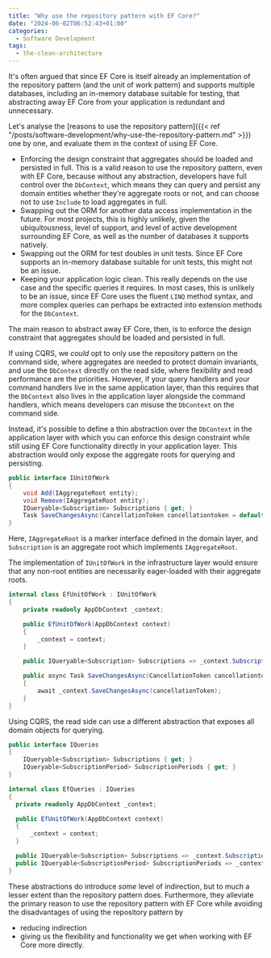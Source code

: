 ```yaml
---
title: "Why use the repository pattern with EF Core?"
date: "2024-06-02T06:52:43+01:00"
categories:
  - Software Development
tags:
  - the-clean-architecture
---
```


It's often argued that since EF Core is itself already an implementation of the repository pattern (and the unit of work pattern) and supports multiple databases, including an in-memory database suitable for testing, that abstracting away EF Core from your application is redundant and unnecessary.

Let's analyse the [reasons to use the repository pattern]({{< ref "/posts/software-development/why-use-the-repository-pattern.md" >}}) one by one, and evaluate them in the context of using EF Core.

- Enforcing the design constraint that aggregates should be loaded and persisted in full. This is a valid reason to use the repository pattern, even with EF Core, because without any abstraction, developers have full control over the `DbContext`, which means they can query and persist any domain entities whether they're aggregate roots or not, and can choose not to use `Include` to load aggregates in full.
- Swapping out the ORM for another data access implementation in the future. For most projects, this is highly unlikely, given the ubiquitousness, level of support, and level of active development surrounding EF Core, as well as the number of databases it supports natively.
- Swapping out the ORM for test doubles in unit tests. Since EF Core supports an in-memory database suitable for unit tests, this might not be an issue.
- Keeping your application logic clean. This really depends on the use case and the specific queries it requires. In most cases, this is unlikely to be an issue, since EF Core uses the fluent `LINQ` method syntax, and more complex queries can perhaps be extracted into extension methods for the `DbContext`.

The main reason to abstract away EF Core, then, is to enforce the design constraint that aggregates should be loaded and persisted in full.

If using CQRS, we _could_ opt to only use the repository pattern on the command side, where aggregates are needed to protect domain invariants, and use the `DbContext` directly on the read side, where flexibility and read performance are the priorities. However, if your query handlers and your command handlers live in the same application layer, than this requires that the `DbContext` also lives in the application layer alongside the command handlers, which means developers can misuse the `DbContext` on the command side.

Instead, it's possible to define a thin abstraction over the `DbContext` in the application layer with which you can enforce this design constraint while still using EF Core functionality directly in your application layer. This abstraction would only expose the aggregate roots for querying and persisting.

```csharp
public interface IUnitOfWork
{
    void Add(IAggregateRoot entity);
    void Remove(IAggregateRoot entity);
    IQueryable<Subscription> Subscriptions { get; }
    Task SaveChangesAsync(CancellationToken cancellationtoken = default);
}
```

Here, `IAggregateRoot` is a marker interface defined in the domain layer, and `Subscription` is an aggregate root which implements `IAggregateRoot`.

The implementation of `IUnitOfWork` in the infrastructure layer would ensure that any non-root entities are necessarily eager-loaded with their aggregate roots.

```csharp
internal class EfUnitOfWork : IUnitOfWork
{
    private readonly AppDbContext _context;

    public EfUnitOfWork(AppDbContext context)
    {
        _context = context;
    }

    public IQueryable<Subscription> Subscriptions => _context.Subscriptions.Include(s => s.Periods);

    public async Task SaveChangesAsync(CancellationToken cancellationtoken = default)
    {
        await _context.SaveChangesAsync(cancellationToken);
    }
}
```

Using CQRS, the read side can use a different abstraction that exposes all domain objects for querying.

```csharp
public interface IQueries
{
    IQueryable<Subscription> Subscriptions { get; }
    IQueryable<SubscriptionPeriod> SubscriptionPeriods { get; }
}
```

```csharp
internal class EfQueries : IQueries
{
  private readonly AppDbContext _context;

  public EfUnitOfWork(AppDbContext context)
  {
      _context = context;
  }

  public IQueryable<Subscription> Subscriptions => _context.Subscriptions.AsNoTracking();
  public IQueryable<SubscriptionPeriod> SubscriptionPeriods => _context.SubscriptionPeriods.AsNoTracking();
}
```

These abstractions do introduce _some_ level of indirection, but to much a lesser extent than the repository pattern does. Furthermore, they alleviate the primary reason to use the repository pattern with EF Core while avoiding the disadvantages of using the repository pattern by

- reducing indirection
- giving us the flexibility and functionality we get when working with EF Core more directly.
